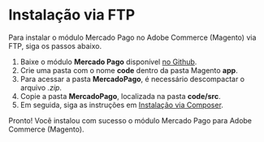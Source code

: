 # Instalação via FTP

Para instalar o módulo Mercado Pago no Adobe Commerce (Magento) via FTP, siga os passos abaixo.

1. Baixe o módulo **Mercado Pago** disponível [no Github](https://github.com/mercadopago/cart-magento2).
2. Crie uma pasta com o nome **code** dentro da pasta Magento **app**.
3. Para acessar a pasta **MercadoPago**, é necessário descompactar o arquivo *.zip*.
4. Copie a pasta **MercadoPago**, localizada na pasta **code/src**.
5. Em seguida, siga as instruções em [Instalação via Composer](/developers/pt/guides/adobe-commerce/installation/composer).

Pronto! Você instalou com sucesso o módulo Mercado Pago para Adobe Commerce (Magento).